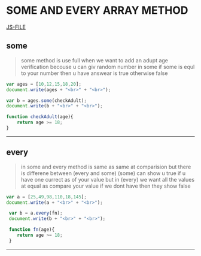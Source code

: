 # SOME AND EVERY ARRAY METHOD
[JS-FILE](/js/45-some-and-every-array-method.js)

## some
> some method is use full when we want to add an adupt age verification becouse u can giv random number in some if some is equl to your number then u have answear is true otherwise false

```javascript
var ages = [10,12,15,18,20];
document.write(ages + "<br>" + "<br>");

var b = ages.some(checkAdult);
document.write(b + "<br>" + "<br>");

function checkAdult(age){
    return age >= 18;
}
```
---

## every
> in some and every method is same as same at comparision but there is differene between (every and some) (some) can show u true if u have one currect as of your value but in (every) we want all the values at equal as compare your value if we dont have then they show false

```javascript
var a = [25,49,98,110,18,145];
document.write(a + "<br>" + "<br>");

 var b = a.every(fn);
 document.write(b + "<br>" + "<br>");

 function fn(age){
    return age >= 18;
 }
```
---

